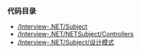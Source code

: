 ### 代码目录
+ [/Interview-.NET/Subject](Subject)
+ [/Interview-.NET/NETSubject/Controllers](NETSubject/Controllers)
+ [/Interview-.NET/Subject/设计模式](Subject/设计模式)
 
